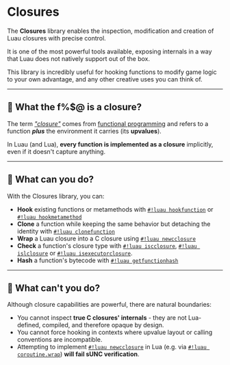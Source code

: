 # Closures

The **Closures** library enables the inspection, modification and creation of Luau closures with precise control.

It is one of the most powerful tools available, exposing internals in a way that Luau does not natively support out of the box.

This library is incredibly useful for hooking functions to modify game logic to your own advantage, and any other creative uses you can think of.

---

## 🧠 What the f%$@ is a closure?

The term [*"closure"*](https://en.wikipedia.org/wiki/Closure_(computer_programming)) comes from [functional programming](https://en.wikipedia.org/wiki/Functional_programming) and refers to a function ***plus*** the environment it carries (its **upvalues**).

In Luau (and Lua), **every function is implemented as a closure** implicitly, even if it doesn't capture anything.

---

## 🚦 What can you do?

With the Closures library, you can:

- **Hook** existing functions or metamethods with [`#!luau hookfunction`](./hookfunction.md) or [`#!luau hookmetamethod`](./hookmetamethod.md)
- **Clone** a function while keeping the same behavior but detaching the identity with [`#!luau clonefunction`](./clonefunction.md)
- **Wrap** a Luau closure into a C closure using [`#!luau newcclosure`](./newcclosure.md)
- **Check** a function's closure type with [`#!luau iscclosure`](./iscclosure.md), [`#!luau islclosure`](./islclosure.md) or [`#!luau isexecutorclosure`](./isexecutorclosure.md).
- **Hash** a function's bytecode with [`#!luau getfunctionhash`](./getfunctionhash.md)

---

## 🚫 What can't you do?

Although closure capabilities are powerful, there are natural boundaries:

- You cannot inspect **true C closures' internals** - they are not Lua-defined, compiled, and therefore opaque by design.
- You cannot force hooking in contexts where upvalue layout or calling conventions are incompatible.
- Attempting to implement [`#!luau newcclosure`](./newcclosure.md) in Lua (e.g. via [`#!luau coroutine.wrap`](https://create.roblox.com/docs/reference/engine/libraries/coroutine#wrap)) **will fail sUNC verification**.
